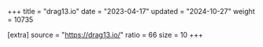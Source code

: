 +++
title = "drag13.io"
date = "2023-04-17"
updated = "2024-10-27"
weight = 10735

[extra]
source = "https://drag13.io/"
ratio = 66
size = 10
+++

